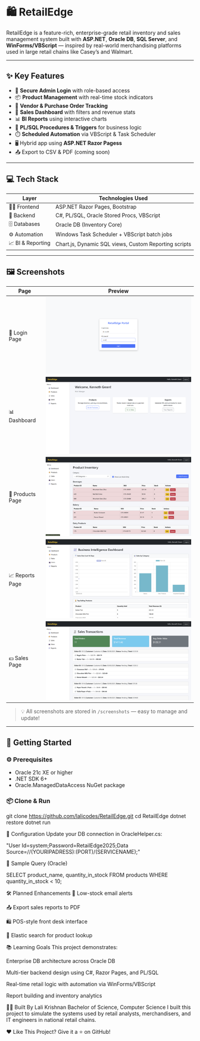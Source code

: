 # 🛍️ RetailEdge

RetailEdge is a feature-rich, enterprise-grade retail inventory and sales management system built with **ASP.NET**, **Oracle DB**, **SQL Server**, and **WinForms/VBScript** — inspired by real-world merchandising platforms used in large retail chains like Casey’s and Walmart.

---

## ✨ Key Features

- 🔐 **Secure Admin Login** with role-based access
- 📦 **Product Management** with real-time stock indicators
- 📑 **Vendor & Purchase Order Tracking**
- 🧾 **Sales Dashboard** with filters and revenue stats
- 📊 **BI Reports** using interactive charts
- 🧠 **PL/SQL Procedures & Triggers** for business logic
- ⏱️ **Scheduled Automation** via VBScript & Task Scheduler
- 🖥️ Hybrid app using **ASP.NET Razor Pagess**
- 📤 Export to CSV & PDF (coming soon)

---

## 💻 Tech Stack

| Layer               | Technologies Used                                                             |
|---------------------|--------------------------------------------------------------------------------|
| 👨‍💻 Frontend        | ASP.NET Razor Pages, Bootstrap                                   |
| 🧠 Backend         | C#, PL/SQL, Oracle Stored Procs, VBScript                               |
| 🗄️ Databases        | Oracle DB (Inventory Core)               |                                |
| ⚙️ Automation       | Windows Task Scheduler + VBScript batch jobs                                  |
| 📈 BI & Reporting   | Chart.js, Dynamic SQL views, Custom Reporting scripts                         |

---

## 🖼️ Screenshots

| Page             | Preview                                   |
|------------------|--------------------------------------------|
| 🔐 Login Page     | ![Login](./screenshots/login.png)                |
| 📊 Dashboard      | ![Dashboard](./screenshots/dashboard.png)         |
| 🛒 Products Page  | ![Products](./screenshots/products.png)           |
| 📈 Reports Page   | ![Reports](./screenshots/report.png)              |
| 💵 Sales Page     | ![Sales](./screenshots/sales.png)                 |

> 💡 All screenshots are stored in `/screenshots` — easy to manage and update!

---

## 🚀 Getting Started

### ⚙️ Prerequisites

- Oracle 21c XE or higher
- .NET SDK 6+
- Oracle.ManagedDataAccess NuGet package

### 📦 Clone & Run

git clone https://github.com/lalicodes/RetailEdge.git
cd RetailEdge
dotnet restore
dotnet run


🔧 Configuration
Update your DB connection in OracleHelper.cs:

"User Id=system;Password=RetailEdge2025;Data Source=//(YOURIPADRESS):(PORT)/(SERVICENAME);"


🧪 Sample Query (Oracle)

SELECT product_name, quantity_in_stock
FROM products
WHERE quantity_in_stock < 10;




🛠 Planned Enhancements
🔔 Low-stock email alerts

📤 Export sales reports to PDF

🛍️ POS-style front desk interface

🔎 Elastic search for product lookup



📚 Learning Goals
This project demonstrates:

Enterprise DB architecture across Oracle DB

Multi-tier backend design using C#, Razor Pages, and PL/SQL

Real-time retail logic with automation via WinForms/VBScript

Report building and inventory analytics


👨‍💼 Built By
Lali Krishnan
Bachelor of Science, Computer Science
I built this project to simulate the systems used by retail analysts, merchandisers, and IT engineers in national retail chains.

❤️ Like This Project?
Give it a ⭐ on GitHub!
